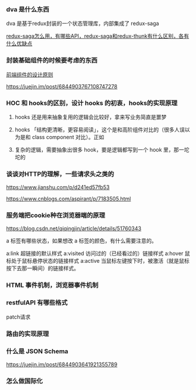 ### dva 是什么东西

dva 是基于redux封装的一个状态管理库，内部集成了 redux-saga

[redux-saga怎么用，有哪些API，redux-saga和redux-thunk有什么区别，各有什么优缺点](https://blog.csdn.net/liwusen/article/details/79677827)

### 封装基础组件的时候要考虑的东西

[前端组件的设计原则](https://juejin.im/post/6844903917470351367)

https://juejin.im/post/6844903767108747278

### HOC 和 hooks的区别，设计 hooks 的初衷，hooks的实现原理

1. hooks 还是用来抽象复用的逻辑会比较好，拿来写业务简直是噩梦

2. hooks 「结构更清晰，更容易阅读」，这个是和高阶组件对比的（很多人误以为是和 class component 对比）。正如 

3. 复杂的逻辑，需要抽象出很多 hook，要是逻辑都写到一个 hook 里，那一坨坨的

### 谈谈对HTTP的理解，一些请求头之类的

https://www.jianshu.com/p/d241ed57fb53

https://www.cnblogs.com/aspirant/p/7183505.html

### 服务端把cookie种在浏览器端的原理

https://blog.csdn.net/qiqingjin/article/details/51760343

a 标签有哪些状态，如果想改 a 标签的颜色，有什么需要注意的。

a:link 超链接的默认样式 
a:visited 访问过的（已经看过的）链接样式 
a:hover 鼠标处于鼠标悬停状态的链接样式 
a:active 当鼠标左键按下时，被激活（就是鼠标按下去那一瞬间）的链接样式。 

###  HTML 事件机制，浏览器事件机制

### restfulAPI 有哪些格式

patch请求

### 路由的实现原理

### 什么是 JSON Schema

https://juejin.im/post/6844903641921355789

### 怎么做国际化

